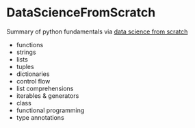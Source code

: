 # DataScienceFromScratch
Summary of python fundamentals via [data science from scratch](https://github.com/joelgrus/data-science-from-scratch)
- functions
- strings
- lists
- tuples
- dictionaries
- control flow
- list comprehensions
- iterables & generators
- class
- functional programming
- type annotations
